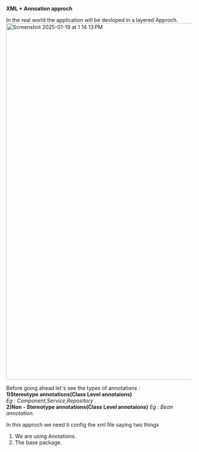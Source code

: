 **XML + Annoation  approch**

In the real world the application will be devloped in a layered Approch. <br>
<img width="963" alt="Screenshot 2025-01-19 at 1 14 13 PM" src="https://github.com/user-attachments/assets/5a28eb09-13e1-4fcb-a8a0-c30e3d23a701" />

Before going ahead let's see the types of annotations : <br>
**1)Stereotype annotations(Class Level annotaions)** <br>
_Eg : Component,Service,Repository_ .<br>
**2)Non - Stereotype annotations(Class Level annotaions)**
_Eg : Bean annotation._  <br>

In this approch we need ti config the xml file saying two things
1. We are using Anotations.
2. The base package.

